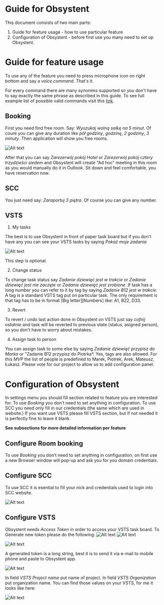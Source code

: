 # Guide for Obsystent
This document consists of two main parts:
1. Guide for feature usage - how to use particular feature
2. Configuration of Obsystent - before first use you many need to set up Obsystent.

# Guide for feature usage

To use any of the feature you need to press microphone icon on right bottom and say a *voice command*.
That's it.


For every command there are many synonims supported so you don't have to say exactly the same phrase as described in this guide. To see full example list of possible valid commands visit this [link](https://gist.github.com/brokuene/844a9c34cee97552e2fc5545e30350d0).

## Booking
First you need find free room. Say: *Wyszukaj wolną salkę na 5 minut*. Of coure you can give any duration like *pół godziny*, *godzinę*, *2 godziny*, *3 minuty*.
Then application will show you free rooms.

![Alt text](img/booking1.png?raw=true "Title")

After that you can say *Zarezerwój pokój Hotel* or *Zarezerwój pokój cztery trzydzieści siedem* and Obsystent will create "Ad hoc" meeting in this room as you would manually do it in Outlook. Sit down and feel comfortable, you have reservation now.

## SCC
You just need say: *Zaraportuj 3 piętra*. Of course you can give any number.

## VSTS

1. My tasks

The best is to use Obsystent in front of paper task board but if you don't have any you can see your VSTS tasks by saying *Pokaż moje zadania*

![Alt text](img/vsts1.png?raw=true "Title")

This step is optional.

2. Change status

To change task status say *Zadanie dziewięć jest w trakcie* or *Zadanie dziewięć jest nie zaczęte* or *Zadanie dziewięć jest zrobione*.
If task has a long number you can refer to it by tag by saying *Zadanie B12 jest w trakcie*.
A tag is a standard VSTS tag put on particular task. The only requirement is that tag has to be in format [Big letter][Numbers] like: A1, B22, D33.

3. Revert

To revert / undo last action done in Obsystent on VSTS just say *cofnij ostatnie* and task will be reverted to previous state (status, asigned person), so you don't have to worry about mistakes.

4. Assign task to person

You can assign task to some else by saying *Zadanie dziewięć przypisz do Marka* or "Zadanie B12 przypisz do Piotrka*. Yes, tags are also allowed. For this *MVP* the list of people is predefined to Marek, Piotrek, Arek, Mateusz, Łukasz. Please vote for our project to allow us to add configuration panel.


# Configuration of Obsystent
In settings menu you should fill section related to feature you are interested for.
To use *Booking* you don't need to set anything in configuration.
To use SCC you need only fill in our credentials (the same which are used in website.)
If you want use VSTS please fill VSTS section, but if not needed it is perfectly fine to leave it blank.

**See subsections for more detailed information per feature**

## Configure Room booking
To use *Booking* you don't need to set anything in configuration, on first use a new Browser window will pop-up and ask you for you domain credentials.

## Configure SCC
To use SCC it is esential to fill your nick and credentials used to login into SCC website.

![Alt text](img/ob2.png?raw=true "Title")

## Configure VSTS
Obsystent needs *Access Token* in order to access your VSTS task board. 
To Generate new token please do the following:
![Alt text](img/vstsConfig1.png?raw=true "Title")
![Alt text](img/vstsConfig2.png?raw=true "Title")

![Alt text](img/vstsConfig3.png?raw=true "Title")

A generated token is a long string, best it is to send it via e-mail to mobile phone and paste to Obsystent app.

![Alt text](img/ob1.png?raw=true "Title")

In field *VSTS Project name* put name of project.
In field *VSTS Organization* put organization name.
You can find those values on your VSTS, for me it looks like here:

![Alt text](img/vstsConfig4.png?raw=true "Title")
